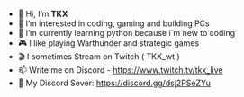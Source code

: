 - 👋 Hi, I’m **TKX**
- 👀 I’m interested in coding, gaming and building PCs
- 🌱 I’m currently learning python because i´m new to coding
- 🎮 I like playing Warthunder and strategic games
- 🎬 I sometimes Stream on Twitch ( TKX_wt )
- 📫 Write me on Discord - https://www.twitch.tv/tkx_live
- 💬 My Discord Sever: https://discord.gg/dsj2PSeZYu
<!---
TKX-0/TKX-0 is a ✨ special ✨ repository because its `README.md` (this file) appears on your GitHub profile.
You can click the Preview link to take a look at your changes.
--->
